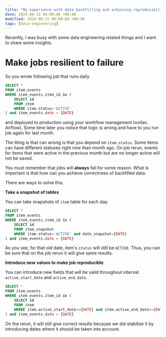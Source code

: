 ```yaml
---
title: "My experience with data backfilling and achieving reproducibility"
date: 2024-09-15 00:00:00 +00:00
modified: 2024-09-15 00:00:00 +00:00
tags: [data-engineering]
---
```


Recently, I was busy with some data engineering related things and I want to share some insights.

# Make jobs resilient to failure

So you wrote following job that runs daily 

```sql
SELECT *
FROM item_events
WHERE item_events.item_id in (
    SELECT id
    FROM item
    WHERE item.status='ACTIVE'
) and item_events.date = {DATE}
```

and deployed to production using your workflow management tool(ex. Airflow). Some time later you notice that logic is wrong and have to you run job again for last month.

The thing is that can wrong is that you depend on `item.status`. Some items can have different statuses right now than month ago. On job rerun, events for items that were active in the previous month but are no longer active will not be saved.

You must remember that jobs will **always** fail for some reason. What is important is that how can you achieve correctness of backfilled data.

There are ways to solve this.

**Take a snapshot of tables**

You can take snapshots of `item` table for each day.

```sql
SELECT *
FROM item_events
WHERE item_events.item_id in (
    SELECT id
    FROM item_snapshot
    WHERE item.status='ACTIVE' and date_snapshot={DATE}
) and item_events.date = {DATE}
```
As you see, for that old date, item's `status` will still be `ACTIVE`. Thus, you can be sure that on the job rerun it will give same results.

**Introduce new values to make job reproducible**

You can introduce new fields that will be valid throughout interval: `active_start_date` and `active_end_date`.

```sql
SELECT *
FROM item_events
WHERE item_events.item_id in (
    SELECT id
    FROM item
    WHERE item.active_start_date<={DATE} and item.active_end_date>={DATE}
) and item_events.date = {DATE}
```

On the rerun, it will still give correct results because we did stabilize it by introducing dates where it should be taken into account.